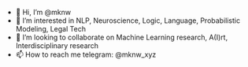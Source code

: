 - 👋 Hi, I’m @mknw
- 👀 I’m interested in NLP, Neuroscience, Logic, Language, Probabilistic Modeling, Legal Tech
- 💞️ I’m looking to collaborate on Machine Learning research, A(I)rt, Interdisciplinary research
- 📫 How to reach me telegram: @mknw_xyz

<!---
mknw/mknw is a ✨ special ✨ repository because its `README.md` (this file) appears on your GitHub profile.
You can click the Preview link to take a look at your changes.
--->
